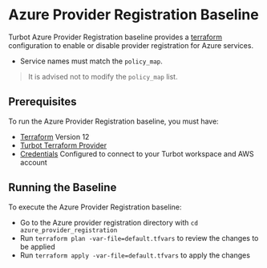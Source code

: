 # Azure Provider Registration Baseline

Turbot Azure Provider Registration baseline provides a [terraform](https://www.terraform.io) configuration to enable or disable provider registration for Azure services.

  - Service names must match the `policy_map`.

> It is advised not to modify the `policy_map` list.

## Prerequisites

To run the Azure Provider Registration baseline, you must have:

  - [Terraform](https://www.terraform.io) Version 12
  - [Turbot Terraform Provider](https://github.com/turbotio/terraform-provider-turbot)
  - [Credentials](https://turbot.com/v5/docs/reference/cli/installation#setup-your-turbot-credentials) Configured to connect to your Turbot workspace and AWS account

## Running the Baseline

To execute the Azure Provider Registration baseline:

  - Go to the Azure provider registration directory with `cd azure_provider_registration`
  - Run `terraform plan -var-file=default.tfvars` to review the changes to be applied
  - Run `terraform apply -var-file=default.tfvars` to apply the changes